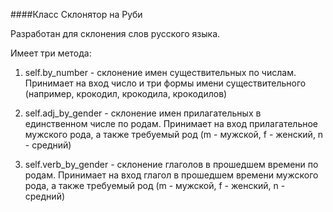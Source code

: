 ####Класс Склонятор на Руби

Разработан для склонения слов русского языка.

Имеет три метода:

1. self.by_number - склонение имен существительных по числам. Принимает на вход число и три формы имени существительного (например, крокодил, крокодила, крокодилов)

2. self.adj_by_gender - склонение имен прилагательных в единственном числе по родам. Принимает на вход прилагательное мужского рода, а также требуемый род (m - мужской, f - женский, n - средний)

3. self.verb_by_gender - склонение глаголов в прошедшем времени по родам. Принимает на вход глагол в прошедшем времени мужского рода, а также требуемый род (m - мужской, f - женский, n - средний)
